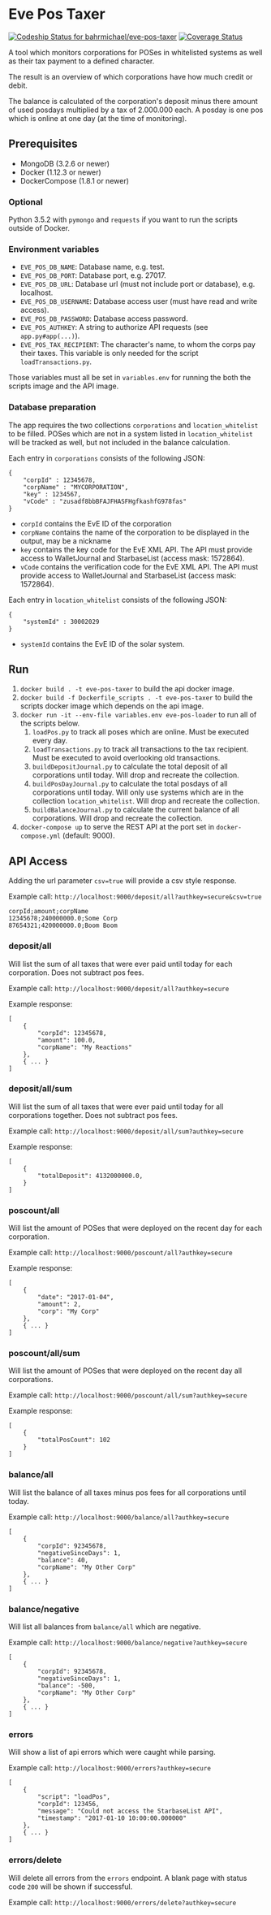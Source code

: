 # Eve Pos Taxer

[ ![Codeship Status for bahrmichael/eve-pos-taxer](https://codeship.com/projects/0b42a360-b955-0134-447f-7a5b9e1f9d50/status?branch=master)](https://codeship.com/projects/194949)
[![Coverage Status](https://coveralls.io/repos/github/bahrmichael/eve-pos-taxer/badge.svg?branch=master)](https://coveralls.io/github/bahrmichael/eve-pos-taxer?branch=master)

A tool which monitors corporations for POSes in whitelisted systems as well as their tax payment to a defined character.

The result is an overview of which corporations have how much credit or debit.

The balance is calculated of the corporation's deposit minus there amount of used posdays multiplied by a tax of 2.000.000 each. A posday is one pos which is online at one day (at the time of monitoring).

## Prerequisites

* MongoDB (3.2.6 or newer)
* Docker (1.12.3 or newer)
* DockerCompose (1.8.1 or newer)

### Optional

Python 3.5.2 with `pymongo` and `requests` if you want to run the scripts outside of Docker.

### Environment variables

* `EVE_POS_DB_NAME`: Database name, e.g. test.
* `EVE_POS_DB_PORT`: Database port, e.g. 27017.
* `EVE_POS_DB_URL`: Database url (must not include port or database), e.g. localhost.
* `EVE_POS_DB_USERNAME`: Database access user (must have read and write access).
* `EVE_POS_DB_PASSWORD`: Database access password.
* `EVE_POS_AUTHKEY`: A string to authorize API requests (see `app.py#app(...)`).
* `EVE_POS_TAX_RECIPIENT`: The character's name, to whom the corps pay their taxes. This variable is only needed for the script `loadTransactions.py`.

Those variables must all be set in `variables.env` for running the both the scripts image and the API image.

### Database preparation

The app requires the two collections `corporations` and `location_whitelist` to be filled. POSes which are not in  a system listed in `location_whitelist` will be tracked as well, but not included in the balance calculation.

Each entry in `corporations` consists of the following JSON:

```
{
    "corpId" : 12345678,
    "corpName" : "MYCORPORATION",
    "key" : 1234567,
    "vCode" : "zusadf8bbBFAJFHASFHgfkashfG978fas"
}
```

* `corpId` contains the EvE ID of the corporation
* `corpName` contains the name of the corporation to be displayed in the output, may be a nickname
* `key` contains the key code for the EvE XML API. The API must provide access to WalletJournal and StarbaseList (access mask: 1572864).
* `vCode` contains the verification code for the EvE XML API. The API must provide access to WalletJournal and StarbaseList (access mask: 1572864).

Each entry in `location_whitelist` consists of the following JSON:

```
{
    "systemId" : 30002029
}
```

* `systemId` contains the EvE ID of the solar system.

## Run

1. `docker build . -t eve-pos-taxer` to build the api docker image.
2. `docker build -f Dockerfile_scripts . -t eve-pos-taxer` to build the scripts docker image which depends on the api image.
3. `docker run -it --env-file variables.env eve-pos-loader` to run all of the scripts below.
    1. `loadPos.py` to track all poses which are online. Must be executed every day.
    2. `loadTransactions.py` to track all transactions to the tax recipient. Must be executed to avoid overlooking old transactions.
    3. `buildDepositJournal.py` to calculate the total deposit of all corporations until today. Will drop and recreate the collection.
    4. `buildPosDayJournal.py` to calculate the total posdays of all corporations until today. Will only use systems which are in the collection `location_whitelist`. Will drop and recreate the collection.
    5. `buildBalanceJournal.py` to calculate the current balance of all corporations. Will drop and recreate the collection.
4. `docker-compose up` to serve the REST API at the port set in `docker-compose.yml` (default: 9000).

## API Access

Adding the url parameter `csv=true` will provide a csv style response.

Example call: `http://localhost:9000/deposit/all?authkey=secure&csv=true`

```
corpId;amount;corpName
12345678;240000000.0;Some Corp
87654321;420000000.0;Boom Boom

```

### deposit/all

Will list the sum of all taxes that were ever paid until today for each corporation. Does not subtract pos fees.

Example call: `http://localhost:9000/deposit/all?authkey=secure`

Example response:

```
[
    {
        "corpId": 12345678, 
        "amount": 100.0, 
        "corpName": "My Reactions"
    }, 
    { ... }
]
```

### deposit/all/sum

Will list the sum of all taxes that were ever paid until today for all corporations together. Does not subtract pos fees.

Example call: `http://localhost:9000/deposit/all/sum?authkey=secure`

Example response:

```
[
    {
        "totalDeposit": 4132000000.0,
    }
]
```

### poscount/all

Will list the amount of POSes that were deployed on the recent day for each corporation.

Example call: `http://localhost:9000/poscount/all?authkey=secure`

Example response:

```
[
    {
        "date": "2017-01-04", 
        "amount": 2, 
        "corp": "My Corp"
    },
    { ... }
]
```

### poscount/all/sum

Will list the amount of POSes that were deployed on the recent day all corporations.

Example call: `http://localhost:9000/poscount/all/sum?authkey=secure`

Example response:

```
[
    {
        "totalPosCount": 102
    }
]
```

### balance/all

Will list the balance of all taxes minus pos fees for all corporations until today.

Example call: `http://localhost:9000/balance/all?authkey=secure`

```
[
    {
        "corpId": 92345678, 
        "negativeSinceDays": 1,
        "balance": 40, 
        "corpName": "My Other Corp"
    }, 
    { ... }
]
```

### balance/negative

Will list all balances from `balance/all` which are negative.

Example call: `http://localhost:9000/balance/negative?authkey=secure`

```
[
    {
        "corpId": 92345678, 
        "negativeSinceDays": 1,
        "balance": -500, 
        "corpName": "My Other Corp"
    }, 
    { ... }
]
```

### errors

Will show a list of api errors which were caught while parsing.

Example call: `http://localhost:9000/errors?authkey=secure`

```
[
    {
        "script": "loadPos", 
        "corpId": 123456, 
        "message": "Could not access the StarbaseList API", 
        "timestamp": "2017-01-10 10:00:00.000000"
    }, 
    { ... }
]
```

### errors/delete

Will delete all errors from the `errors` endpoint. A blank page with status code `200` will be shown if successful.

Example call: `http://localhost:9000/errors/delete?authkey=secure`